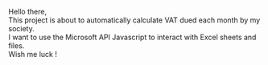 Hello there,\
This project is about to automatically calculate VAT dued each month by my society.\
I want to use the Microsoft API Javascript to interact with Excel sheets and files.\
Wish me luck !